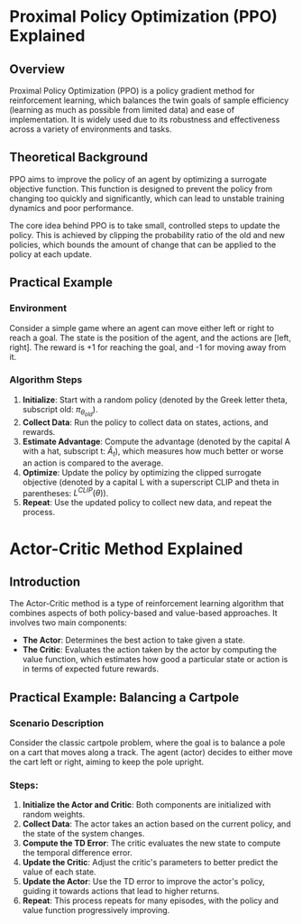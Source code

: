 
# Proximal Policy Optimization (PPO) Explained

## Overview
Proximal Policy Optimization (PPO) is a policy gradient method for reinforcement learning, which balances the twin goals of sample efficiency (learning as much as possible from limited data) and ease of implementation. It is widely used due to its robustness and effectiveness across a variety of environments and tasks.

## Theoretical Background
PPO aims to improve the policy of an agent by optimizing a surrogate objective function. This function is designed to prevent the policy from changing too quickly and significantly, which can lead to unstable training dynamics and poor performance.

The core idea behind PPO is to take small, controlled steps to update the policy. This is achieved by clipping the probability ratio of the old and new policies, which bounds the amount of change that can be applied to the policy at each update.

## Practical Example

### Environment
Consider a simple game where an agent can move either left or right to reach a goal. The state is the position of the agent, and the actions are [left, right]. The reward is +1 for reaching the goal, and -1 for moving away from it.

### Algorithm Steps

1. **Initialize**: Start with a random policy (denoted by the Greek letter theta, subscript old:  ${\pi_{\theta_{old}}}$).
2. **Collect Data**: Run the policy to collect data on states, actions, and rewards.
3. **Estimate Advantage**: Compute the advantage (denoted by the capital A with a hat, subscript t: ${\hat{A}_t}$), which measures how much better or worse an action is compared to the average.
4. **Optimize**: Update the policy by optimizing the clipped surrogate objective (denoted by a capital L with a superscript CLIP and theta in parentheses: ${L^{CLIP}(\theta)})$.
5. **Repeat**: Use the updated policy to collect new data, and repeat the process.


# Actor-Critic Method Explained

## Introduction
The Actor-Critic method is a type of reinforcement learning algorithm that combines aspects of both policy-based and value-based approaches. It involves two main components:
- **The Actor**: Determines the best action to take given a state.
- **The Critic**: Evaluates the action taken by the actor by computing the value function, which estimates how good a particular state or action is in terms of expected future rewards.


## Practical Example: Balancing a Cartpole

### Scenario Description
Consider the classic cartpole problem, where the goal is to balance a pole on a cart that moves along a track. The agent (actor) decides to either move the cart left or right, aiming to keep the pole upright.

### Steps:
1. **Initialize the Actor and Critic**: Both components are initialized with random weights.
2. **Collect Data**: The actor takes an action based on the current policy, and the state of the system changes.
3. **Compute the TD Error**: The critic evaluates the new state to compute the temporal difference error.
4. **Update the Critic**: Adjust the critic's parameters to better predict the value of each state.
5. **Update the Actor**: Use the TD error to improve the actor's policy, guiding it towards actions that lead to higher returns.
6. **Repeat**: This process repeats for many episodes, with the policy and value function progressively improving.
